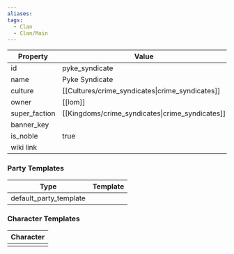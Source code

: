 ```yaml
---
aliases: 
tags:
  - Clan
  - Clan/Main
---
```


| Property      | Value                                           |
| ------------- | ----------------------------------------------- |
| id            | pyke_syndicate                                  |
| name          | Pyke Syndicate                                  |
| culture       | [[Cultures/crime_syndicates\|crime_syndicates]] |
| owner         | [[lom]]                                         |
| super_faction | [[Kingdoms/crime_syndicates\|crime_syndicates]] |
| banner_key    |                                                 |
| is_noble      | true                                            |
| wiki link     |                                                 |

### Party Templates
| Type                   | Template |
| ---------------------- | -------- |
| default_party_template |          |

### Character Templates
| Character |
| :-------: |
|           |